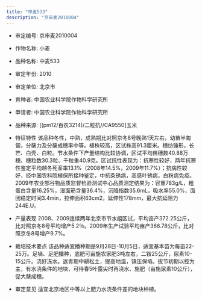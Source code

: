 ```yaml
---
title: "中麦533"
description: "京审麦2010004"
---
```

* 审定编号:  京审麦2010004

*  作物名称:  小麦

*  品种名称:  中麦533

*  审定年份:  2010

*  审定单位:  北京市

* 育种者:  中国农业科学院作物科学研究所

*  申请者:  中国农业科学院作物科学研究所

*  品种来源:  [(pm12/百农3214)/二粒抗//CA9550]玉米

*  特征特性
该品种冬性，中熟，成熟期比对照京冬8号晚熟1天左右。幼苗半匍匐，分蘖力及分蘖成穗率中等。植株较高，区试株高91.3厘米。穗纺锤形，长芒、白壳、白粒。节水条件下产量结构比较协调，区试平均亩穗数40.88万穗、穗粒数30.3粒、千粒重40.9克。区试抗性表现为：抗寒性较好，两年抗寒性鉴定平均越冬死茎率13.1%（2008年14.5%，2009年11.7%）；抗病性较好，经中国农科院植保所接种鉴定，中抗条锈病，高感叶锈病，白粉病免疫。2009年农业部谷物品质监督检验测试中心品质测定结果为：容重783g/L，粗蛋白含量16.25%，湿面筋含量36.4%，沉降指数35.6mL，吸水率55.0%，面团稳定时间3.4min，拉伸面积63cm2，延伸性178mm，最大抗延阻力244E.U。

*  产量表现
2008、2009连续两年北京市节水组区试，平均亩产372.25公斤，比对照京冬8号平均增产5.2％。2009年生产试验平均亩产366.78公斤，比对照京冬8号增产9.7%。

*  栽培技术要点
该品种适宜播种期是9月28日-10月5日，适宜基本苗为每亩22-25万。足墒、足肥播种，底肥可亩施农家肥3吨左右，二铵25公斤，尿素10-15公斤。浇好冻水。返青期中耕松土，提高地温，镇压保墒。拔节初期以控为主，有水浇条件的地块，可待春5叶露尖时再浇水、施肥（亩施尿素10公斤），促大蘖成穗。

*  审定意见
适宜北京地区中等以上肥力水浇条件差的地块种植。
